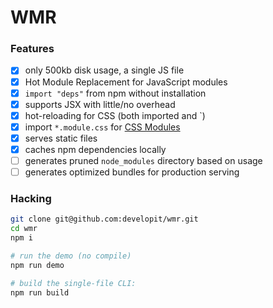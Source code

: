 # WMR

### Features

- [x] only 500kb disk usage, a single JS file
- [x] Hot Module Replacement for JavaScript modules
- [x] `import "deps"` from npm without installation
- [x] supports JSX with little/no overhead
- [x] hot-reloading for CSS (both imported and `<link>)
- [x] import `*.module.css` for [CSS Modules](https://github.com/css-modules/css-modules)
- [x] serves static files
- [x] caches npm dependencies locally
- [ ] generates pruned `node_modules` directory based on usage
- [ ] generates optimized bundles for production serving

### Hacking

```sh
git clone git@github.com:developit/wmr.git
cd wmr
npm i

# run the demo (no compile)
npm run demo

# build the single-file CLI:
npm run build
```
